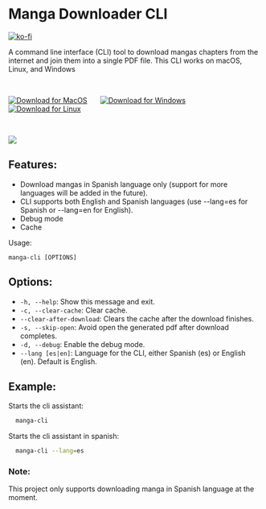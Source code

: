 # Manga Downloader CLI

[![ko-fi](https://ko-fi.com/img/githubbutton_sm.svg)](https://ko-fi.com/U7U6IC8UC)

A command line interface (CLI) tool to download mangas chapters from the internet and join them into a single PDF file. This CLI works on macOS, Linux, and Windows 

&nbsp;

[![Download for MacOS](https://drive.google.com/uc?id=1kOuYNOrlNFIVE2NcQpdvyfhHRmXDQ8A1)](https://github.com/gpuente/manga-tools/releases/download/v1.0.1/manga-cli-macos-1.0.1) &numsp;&numsp; [![Download for Windows](https://drive.google.com/uc?id=10D6M-ZiYxO58JVu3p4FNkWCVBk8uXNQ7)](https://github.com/gpuente/manga-tools/releases/download/v1.0.1/manga-cli-win-1.0.1.exe) &numsp;&numsp; [![Download for Linux](https://drive.google.com/uc?id=1kypzNOiAzgXG3TS4TmHkyxxlSCwF15Vh)](https://github.com/gpuente/manga-tools/releases/download/v1.0.1/manga-cli-linux-1.0.1)

&nbsp;

![](https://drive.google.com/uc?id=14bs3m1MwDT8MMyhc0r_BVZstIpCabhDv)

## Features:

- Download mangas in Spanish language only (support for more languages will be added in the future).
- CLI supports both English and Spanish languages (use --lang=es for Spanish or --lang=en for English).
- Debug mode
- Cache

Usage:
```
manga-cli [OPTIONS]
```

## Options:
- `-h, --help`: Show this message and exit.
- `-c, --clear-cache`: Clear cache.
- `--clear-after-download`: Clears the cache after the download finishes.
- `-s, --skip-open`: Avoid open the generated pdf after download completes.
- `-d, --debug`: Enable the debug mode.
- `--lang [es|en]`:  Language for the CLI, either Spanish (es) or English (en). Default is English.

## Example:
Starts the cli assistant:
```bash
  manga-cli
```


Starts the cli assistant in spanish:
```bash
  manga-cli --lang=es
```

### Note:
This project only supports downloading manga in Spanish language at the moment.
